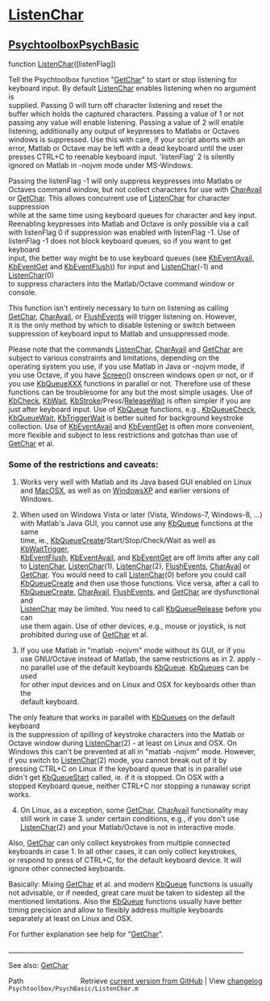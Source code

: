 # [ListenChar](ListenChar)
## [Psychtoolbox](Psychtoolbox)[PsychBasic](PsychBasic)

function [ListenChar](ListenChar)([listenFlag])  
  
Tell the Psychtoolbox function "[GetChar](GetChar)" to start or stop listening for  
keyboard input. By default [ListenChar](ListenChar) enables listening when no argument is  
supplied. Passing 0 will turn off character listening and reset the  
buffer which holds the captured characters. Passing a value of 1 or not  
passing any value will enable listening. Passing a value of 2 will enable  
listening, additionally any output of keypresses to Matlabs or Octaves  
windows is suppressed. Use this with care, if your script aborts with an  
error, Matlab or Octave may be left with a dead keyboard until the user  
presses CTRL+C to reenable keyboard input. 'listenFlag' 2 is silently  
ignored on Matlab in -nojvm mode under MS-Windows.  
  
Passing the listenFlag -1 will only suppress keypresses into Matlabs or  
Octaves command window, but not collect characters for use with [CharAvail](CharAvail)  
or [GetChar](GetChar). This allows concurrent use of [ListenChar](ListenChar) for character suppression  
while at the same time using keyboard queues for character and key input.  
Reenabling keypresses into Matlab and Octave is only possible via a call  
with listenFlag 0 if suppression was enabled with listenFlag -1. Use of  
listenFlag -1 does not block keyboard queues, so if you want to get keyboard  
input, the better way might be to use keyboard queues (see [KbEventAvail](KbEventAvail),  
[KbEventGet](KbEventGet) and [KbEventFlush)](KbEventFlush)) for input and [ListenChar](ListenChar)(-1) and [ListenChar](ListenChar)(0)  
to suppress characters into the Matlab/Octave command window or console.  
  
This function isn't entirely necessary to turn on listening as calling  
[GetChar](GetChar), [CharAvail](CharAvail), or [FlushEvents](FlushEvents) will trigger listening on. However,  
it is the only method by which to disable listening or switch between  
suppression of keyboard input to Matlab and unsuppressed mode.  
  
Please note that the commands [ListenChar](ListenChar), [CharAvail](CharAvail) and [GetChar](GetChar) are  
subject to various constraints and limitations, depending on the  
operating system you use, if you use Matlab in Java or -nojvm mode, if  
you use Octave, if you have [Screen](Screen)() onscreen windows open or not, or if  
you use [KbQueueXXX](KbQueueXXX) functions in parallel or not. Therefore use of these  
functions can be troublesome for any but the most simple usages. Use of  
[KbCheck](KbCheck), [KbWait](KbWait), [KbStroke](KbStroke)/Press/[ReleaseWait](ReleaseWait) is often simpler if you are  
just after keyboard input. Use of [KbQueue](KbQueue) functions, e.g., [KbQueueCheck](KbQueueCheck),  
[KbQueueWait](KbQueueWait), [KbTriggerWait](KbTriggerWait) is better suited for background keystroke  
collection. Use of [KbEventAvail](KbEventAvail) and [KbEventGet](KbEventGet) is often more convenient,  
more flexible and subject to less restrictions and gotchas than use of  
[GetChar](GetChar) et al.  
  
### Some of the restrictions and caveats:  
  
1. Works very well with Matlab and its Java based GUI enabled on Linux  
and [MacOSX](MacOSX), as well as on [WindowsXP](WindowsXP) and earlier versions of Windows.  
  
2. When used on Windows Vista or later (Vista, Windows-7, Windows-8, ...)  
with Matlab's Java GUI, you cannot use any [KbQueue](KbQueue) functions at the same  
time, ie., [KbQueueCreate](KbQueueCreate)/Start/Stop/Check/Wait as well as [KbWaitTrigger](KbWaitTrigger),  
[KbEventFlush](KbEventFlush), [KbEventAvail](KbEventAvail), and [KbEventGet](KbEventGet) are off limits after any call  
to [ListenChar](ListenChar), [ListenChar](ListenChar)(1), [ListenChar](ListenChar)(2), [FlushEvents](FlushEvents), [CharAvail](CharAvail) or  
[GetChar](GetChar). You would need to call [ListenChar](ListenChar)(0) before you could call  
[KbQueueCreate](KbQueueCreate) and then use those functions. Vice versa, after a call to  
[KbQueueCreate](KbQueueCreate), [CharAvail](CharAvail), [FlushEvents](FlushEvents), and [GetChar](GetChar) are dysfunctional and  
[ListenChar](ListenChar) may be limited. You need to call [KbQueueRelease](KbQueueRelease) before you can  
use them again. Use of other devices, e.g., mouse or joystick, is not  
prohibited during use of [GetChar](GetChar) et al.  
  
3. If you use Matlab in "matlab -nojvm" mode without its GUI, or if you  
use GNU/Octave instead of Matlab, the same restrictions as in 2. apply -  
no parallel use of the default keyboards [KbQueue](KbQueue). [KbQueues](KbQueues) can be used  
for other input devices and on Linux and OSX for keyboards other than the  
default keyboard.  
  
The only feature that works in parallel with [KbQueues](KbQueues) on the default keyboard  
is the suppression of spilling of keystroke characters into the Matlab or  
Octave window during [ListenChar](ListenChar)(2) - at least on Linux and OSX. On  
Windows this can't be prevented at all in "matlab -nojvm" mode. However,  
if you switch to [ListenChar](ListenChar)(2) mode, you cannot break out of it by  
pressing CTRL+C on Linux if the keyboard queue that is in parallel use  
didn't get [KbQueueStart](KbQueueStart) called, ie. if it is stopped. On OSX with a  
stopped Keyboard queue, neither CTRL+C nor stopping a runaway script  
works.  
  
4. On Linux, as a exception, some [GetChar](GetChar), [CharAvail](CharAvail) functionality may  
still work in case 3. under certain conditions, e.g., if you don't use  
[ListenChar](ListenChar)(2) and your Matlab/Octave is not in interactive mode.  
  
Also, [GetChar](GetChar) can only collect keystrokes from multiple connected  
keyboards in case 1. In all other cases, it can only collect keystrokes,  
or respond to press of CTRL+C, for the default keyboard device. It will  
ignore other connected keyboards.  
  
Basically: Mixing [GetChar](GetChar) et al. and modern [KbQueue](KbQueue) functions is usually  
not advisable, or if needed, great care must be taken to sidestep all the  
mentioned limitations. Also the [KbQueue](KbQueue) functions usually have better  
timing precision and allow to flexibly address multiple keyboards  
separately at least on Linux and OSX.  
  
  
For further explanation see help for "[GetChar](GetChar)".    
  
\_\_\_\_\_\_\_\_\_\_\_\_\_\_\_\_\_\_\_\_\_\_\_\_\_\_\_\_\_\_\_\_\_\_\_\_\_\_\_\_\_\_\_\_\_\_\_\_\_\_\_\_\_\_\_\_\_\_\_\_\_\_\_\_\_\_\_\_\_\_\_\_\_  
  
See also: [GetChar](GetChar)  




<div class="code_header" style="text-align:right;">
  <span style="float:left;">Path&nbsp;&nbsp;</span> <span class="counter">Retrieve <a href=
  "https://raw.github.com/Psychtoolbox-3/Psychtoolbox-3/beta/Psychtoolbox/PsychBasic/ListenChar.m">current version from GitHub</a> | View <a href=
  "https://github.com/Psychtoolbox-3/Psychtoolbox-3/commits/beta/Psychtoolbox/PsychBasic/ListenChar.m">changelog</a></span>
</div>
<div class="code">
  <code>Psychtoolbox/PsychBasic/ListenChar.m</code>
</div>

